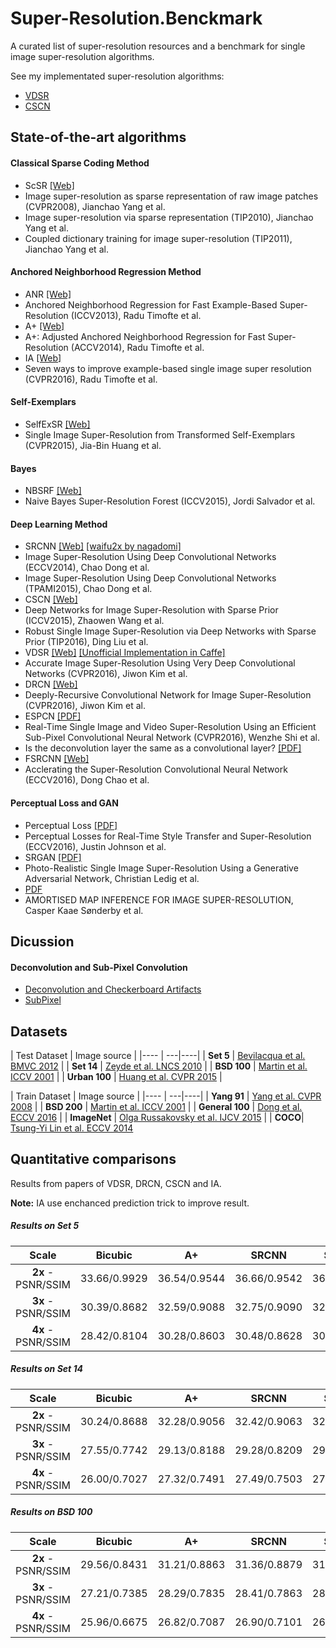 # Super-Resolution.Benckmark
A curated list of super-resolution resources and a benchmark for single image super-resolution algorithms.

See my implementated super-resolution algorithms:

+ [VDSR](https://github.com/huangzehao/caffe-vdsr)
+ [CSCN](https://github.com/huangzehao/SCN_Matlab)

## State-of-the-art algorithms
#### Classical Sparse Coding Method
 * ScSR [[Web]](http://www.ifp.illinois.edu/~jyang29/ScSR.htm)
  * Image super-resolution as sparse representation of raw image patches (CVPR2008), Jianchao Yang et al.
  * Image super-resolution via sparse representation (TIP2010), Jianchao Yang et al.
  * Coupled dictionary training for image super-resolution (TIP2011), Jianchao Yang et al.
 
#### Anchored Neighborhood Regression Method
 * ANR [[Web]](http://www.vision.ee.ethz.ch/~timofter/ICCV2013_ID1774_SUPPLEMENTARY/index.html)
  * Anchored Neighborhood Regression for Fast Example-Based Super-Resolution (ICCV2013), Radu Timofte et al.
 * A+ [[Web]](http://www.vision.ee.ethz.ch/~timofter/ACCV2014_ID820_SUPPLEMENTARY/)
  * A+: Adjusted Anchored Neighborhood Regression for Fast Super-Resolution (ACCV2014), Radu Timofte et al.
 * IA [[Web]](http://www.vision.ee.ethz.ch/~timofter/CVPR2016_ID769_SUPPLEMENTARY/index.html)
  * Seven ways to improve example-based single image super resolution (CVPR2016), Radu Timofte et al.
 
#### Self-Exemplars
 * SelfExSR [[Web]](https://sites.google.com/site/jbhuang0604/publications/struct_sr)
  * Single Image Super-Resolution from Transformed Self-Exemplars (CVPR2015), Jia-Bin Huang et al.
 
#### Bayes
 * NBSRF [[Web]](http://jordisalvador-image.blogspot.com/2015/08/iccv-2015.html)
  * Naive Bayes Super-Resolution Forest (ICCV2015), Jordi Salvador et al.
 
#### Deep Learning Method
 * SRCNN [[Web]](http://mmlab.ie.cuhk.edu.hk/projects/SRCNN.html) [[waifu2x by nagadomi]](https://github.com/nagadomi/waifu2x)
  * Image Super-Resolution Using Deep Convolutional Networks (ECCV2014), Chao Dong et al.
  * Image Super-Resolution Using Deep Convolutional Networks (TPAMI2015), Chao Dong et al.
 * CSCN [[Web]](http://www.ifp.illinois.edu/~dingliu2/iccv15/)
  * Deep Networks for Image Super-Resolution with Sparse Prior (ICCV2015), Zhaowen Wang et al.
  * Robust Single Image Super-Resolution via Deep Networks with Sparse Prior (TIP2016), Ding Liu et al.
 * VDSR [[Web]](http://cv.snu.ac.kr/research/VDSR/) [[Unofficial Implementation in Caffe]](https://github.com/huangzehao/caffe-vdsr)
  * Accurate Image Super-Resolution Using Very Deep Convolutional Networks (CVPR2016), Jiwon Kim et al.
 * DRCN [[Web]](http://cv.snu.ac.kr/research/DRCN/)
  * Deeply-Recursive Convolutional Network for Image Super-Resolution (CVPR2016), Jiwon Kim et al. 
 * ESPCN [[PDF]](http://www.cv-foundation.org/openaccess/content_cvpr_2016/papers/Shi_Real-Time_Single_Image_CVPR_2016_paper.pdf)
  * Real-Time Single Image and Video Super-Resolution Using an Efficient Sub-Pixel Convolutional Neural Network (CVPR2016), Wenzhe Shi et al.
  * Is the deconvolution layer the same as a convolutional layer? [[PDF]](https://arxiv.org/ftp/arxiv/papers/1609/1609.07009.pdf)
 * FSRCNN [[Web]](http://mmlab.ie.cuhk.edu.hk/projects/FSRCNN.html)
  * Acclerating the Super-Resolution Convolutional Neural Network (ECCV2016), Dong Chao et al.

#### Perceptual Loss and GAN
 * Perceptual Loss [[PDF]](http://cs.stanford.edu/people/jcjohns/papers/eccv16/JohnsonECCV16.pdf)
  * Perceptual Losses for Real-Time Style Transfer and Super-Resolution (ECCV2016), Justin Johnson et al.
 * SRGAN [[PDF]](http://arxiv.org/pdf/1609.04802.pdf)
  * Photo-Realistic Single Image Super-Resolution Using a Generative Adversarial Network, Christian Ledig et al.
 * [PDF](https://arxiv.org/pdf/1610.04490.pdf)
  * AMORTISED MAP INFERENCE FOR IMAGE SUPER-RESOLUTION, Casper Kaae Sønderby et al.

## Dicussion
#### Deconvolution and Sub-Pixel Convolution
 * [Deconvolution and Checkerboard Artifacts](http://distill.pub/2016/deconv-checkerboard/)
 * [SubPixel](https://github.com/Tetrachrome/subpixel)
 

## Datasets

| Test Dataset | Image source |
|---- | ---|----|
| **Set 5** |  [Bevilacqua et al. BMVC 2012](http://people.rennes.inria.fr/Aline.Roumy/results/SR_BMVC12.html)  |
| **Set 14** |  [Zeyde et al. LNCS 2010](https://sites.google.com/site/romanzeyde/research-interests)  |
| **BSD 100** | [Martin et al. ICCV 2001](https://www.eecs.berkeley.edu/Research/Projects/CS/vision/bsds/) |
| **Urban 100** | [Huang et al. CVPR 2015](https://sites.google.com/site/jbhuang0604/publications/struct_sr)  |

| Train Dataset | Image source |
|---- | ---|----|
| **Yang 91** |  [Yang et al. CVPR 2008](http://www.ifp.illinois.edu/~jyang29/ScSR.htm)  |
| **BSD 200** | [Martin et al. ICCV 2001](https://www.eecs.berkeley.edu/Research/Projects/CS/vision/bsds/) |
| **General 100** | [Dong et al. ECCV 2016](http://mmlab.ie.cuhk.edu.hk/projects/FSRCNN.html) |
| **ImageNet** | [Olga Russakovsky et al. IJCV 2015](http://www.image-net.org/) |
| **COCO**| [Tsung-Yi Lin et al. ECCV 2014](http://mscoco.org/)
## Quantitative comparisons
Results from papers of VDSR, DRCN, CSCN and IA.

**Note:** IA use enchanced prediction trick to improve result.
##### Results on Set 5

|  Scale    | Bicubic | A+  | SRCNN | SelfExSR | CSCN | VDSR | DRCN | IA |
|:---------:|:-------:|:--------:|:------:|:----:|:----:|:----:|:----:|:----:|
| **2x** - PSNR/SSIM|   33.66/0.9929	|   36.54/0.9544	|   36.66/0.9542	|   36.49/0.9537	|  36.93/0.9552	|  37.53/0.9587	|  37.63/0.9588	|37.39/|    
| **3x** - PSNR/SSIM|   30.39/0.8682	|   32.59/0.9088	|   32.75/0.9090	|   32.58/0.9093	|  33.10/0.9144	|  33.66/0.9213	|  33.82/0.9226	|33.46/|  
| **4x** - PSNR/SSIM|   28.42/0.8104	|   30.28/0.8603	|   30.48/0.8628	|   30.31/0.8619	|  30.86/0.8732	|  31.35/0.8838	|  31.53/0.8854	|31.10/|  

##### Results on Set 14

|  Scale    | Bicubic | A+  | SRCNN | SelfExSR | CSCN | VDSR | DRCN | IA |
|:---------:|:-------:|:--------:|:------:|:----:|:----:|:----:|:----:|:----:|
| **2x** - PSNR/SSIM|   30.24/0.8688	|   32.28/0.9056	|   32.42/0.9063	|   32.22/0.9034	|  32.56/0.9074	|  33.03/0.9124	|  33.04/0.9118	|32.87/|    
| **3x** - PSNR/SSIM|   27.55/0.7742	|   29.13/0.8188	|   29.28/0.8209	|   29.16/0.8196	|  29.41/0.8238	|  29.77/0.8314	|  29.76/0.8311	|29.69/|  
| **4x** - PSNR/SSIM|   26.00/0.7027	|   27.32/0.7491	|   27.49/0.7503	|   27.40/0.7518	|  27.64/0.7587	|  28.01/0.7674	|  28.02/0.7670	|27.88/|  

##### Results on BSD 100

|  Scale    | Bicubic | A+  | SRCNN | SelfExSR | CSCN | VDSR | DRCN | IA |
|:---------:|:-------:|:--------:|:------:|:----:|:----:|:----:|:----:|:----:|
| **2x** - PSNR/SSIM|   29.56/0.8431	|   31.21/0.8863	|   31.36/0.8879	|   31.18/0.8855	|  31.40/0.8884	|  31.90/0.8960	|  31.85/0.8942	|31.79/|
| **3x** - PSNR/SSIM|   27.21/0.7385	|   28.29/0.7835	|   28.41/0.7863	|   28.29/0.7840	|  28.50/0.7885	|  28.82/0.7976	|  28.80/0.7963	|28.76/|  
| **4x** - PSNR/SSIM|   25.96/0.6675	|   26.82/0.7087	|   26.90/0.7101	|   26.84/0.7106	|  27.03/0.7161	|  27.29/0.7251	|  27.23/0.7233	|27.25/|  
